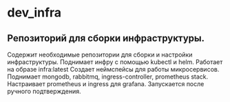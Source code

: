 # dev_infra

## Репозиторий для сборки инфраструктуры. 
Содержит необходимые репозитории для сборки и настройки инфраструктуры.
Поднимает инфру с помощью kubectl и helm. Работает на образе infra:latest
Создает неймспейсы для работы микросервисов.
Поднимает mongodb, rabbitmq, ingress-controller, prometheus stack. 
Настраивает prometheus и ingress для grafana.
Запускается после ручного подтверждения.
